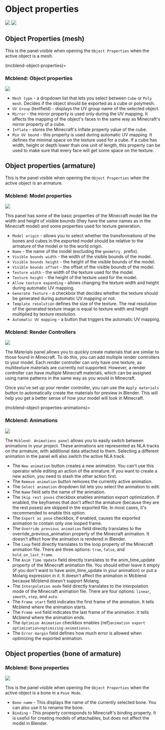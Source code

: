 # Object properties

![](/img/gui/object_properties_bone.png)
![](/img/gui/object_properties_cube.png)

## Object Properties (mesh)

This is the panel visible when opening the `Object Properties` when the active object is a mesh.

(mcblend-object-properties)=
### Mcblend: Object properties

![](/img/gui/object_properties_mesh.png)

- `Mesh type` - a dropdown list that lets you select between `Cube` or `Poly mesh`. Decides if the object should be exported as a cube or polymesh.
- `UV Group` (textfield) - displays the UV group name of the selected object.
- `Mirror` - the mirror property is used only during the UV mapping. It affects the mapping of the object's faces in the same way as Minecraft's mirror property of a cube.
- `Inflate` - stores the Minecraft's inflate property value of the cube.
- `Min UV bound` - this property is used during automatic UV mapping. It defines the minimal space on the texture used for a cube. If a cube has width, height or depth lower than one unit of length, this property can be used to make sure that every face will get some space on the texture.

## Object properties (armature)
This is the panel visible when opening the `Object Properties` when the active object is an armature.

### Mcblend: Model properties

![](/img/gui/object_properties_armature_model_properties.png)

This panel has some of the basic properties of the Minecraft model like the width and height of visible bounds (they have the same names as in the Minecraft model) and some properties used for texture generation.

- `Model origin` - allows you to select whether the transformations of the bones and cubes in the exported model should be relative to the armature of the model or to the world origin.
- `Name` - the name of the model (excluding the `geometry.` prefix).
- `Visible bounds width` - the width of the visible bounds of the model.
- `Visible bounds height` - the height of the visible bounds of the model.
- `Visible bounds offset` - the offset of the visible bounds of the model.
- `Texture width` - the width of the texture used for the model.
- `Texture height` - the height of the texture used for the model.
- `Allow texture expanding` - allows changing the texture width and height during automatic UV mapping.
- `Generate Texture` - a checkbox that decides whether the texture should be generated during automatic UV mapping or not.
- `Template resolution` defines the size of the texture. The real resolution of the generated texture image is equal to texture width and height multiplied by texture resolution.
- `Automatic UV mapping` - a button that triggers the automatic UV mapping.

### Mcblend: Render Controllers

![](/img/gui/object_properties_armature_render_controllers.png)

The Materials panel allows you to quickly create materials that are similar to those found in Minecraft. To do this, you can add multiple render controllers to your model. Each render controller can only have one texture, as multitexture materials are currently not supported. However, a render controller can have multiple Minecraft materials, which can be assigned using name patterns in the same way as you would in Minecraft.

Once you've set up your render controller, you can use the `Apply materials` button to automatically create the materials for preview in Blender. This will help you get a better sense of how your model will look in Minecraft.

(mcblend-object-properties-animations)=
### Mcblend: Animations

![](/img/gui/object_properties_armature_animations.png)

The `Mcblend: Animations panel` allows you to easily switch between animations in your project. These animations are represented as NLA tracks on the armature, with additional data attached to them. Selecting a different animation in the panel will also switch the active NLA track.

- The `New animation` button creates a new animation. You can't use this operator while editing an action of the armature. If you want to create a new action, you need to stash the other action first.
- The `Remove animation` button removes the currently active animation.
- The `Select animation` dropdown list lets you select the animation to edit.
- The `Name` field sets the name of the animation.
- The `Skip rest poses` checkbox enables animation export optimization. If enabled, the keyframes that don't affect the armature (because they are the rest poses) are skipped in the exported file. In most cases, it's recommended to enable this option.
- The `Export as pose` checkbox, if enabled, causes the exported animation to contain only one looped frame.
- The `Override previous animation` field directly translates to the override_previous_animation property of the Minecraft animation. It doesn't affect how the animation is rendered in Blender.
- The `Loop` field directly translates to the loop property of the Minecraft animation file. There are three options: `true`, `false`, and `hold_on_last_frame`.
- The `Anim Time Update` field directly translates to the anim_time_update property of the Minecraft animation file. You should either leave it empty (if you don't want to have anim_time_update in your animation) or put a Molang expression in it. It doesn't affect the animation in Mcblend because Mcblend doesn't support Molang.
- The `Interpolation mode` field directly translates to the interpolation mode of the Minecraft animation file. There are four options: `linear`, `smooth`, `step`, and `auto`.
- The `Frame start` field indicates the first frame of the animation. It tells Mcblend where the animation starts.
- The `Frame end` field indicates the last frame of the animation. It tells Mcblend where the animation ends.
- The `Optimize Animation` checkbox enables {ref}`animation export optimization<optimizing-animations>`.
- The `Error margin` field defines how much error is allowed when optimizing the exported animation.

## Object properties (bone of armature)

### Mcblend: Bone properties

![](/img/gui/object_properties_armature_bone_properties.png)

This is the panel visible when opening the `Object Properties` when the active object is a bone in a `Pose Mode`.

- `Bone name` - This displays the name of the currently selected bone. You can also use it to rename the bone.
- `Binding` - This property corresponds to Minecraft's binding property. It is useful for creating models of attachables, but does not affect the model in Blender.

